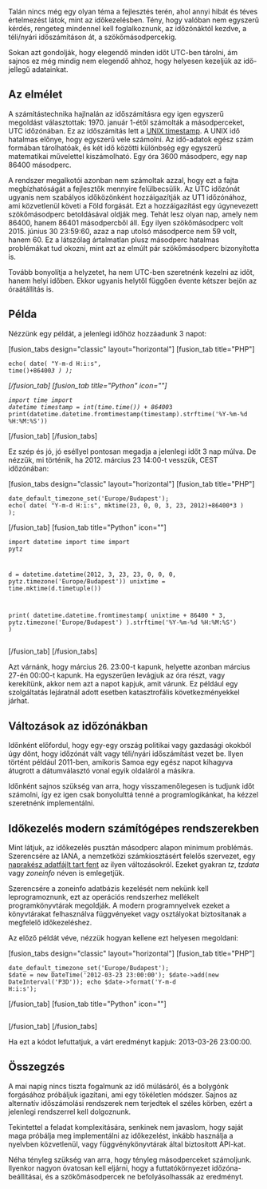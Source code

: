Talán nincs még egy olyan téma a fejlesztés terén, ahol annyi hibát és téves értelmezést látok, mint az időkezelésben. Tény, hogy valóban nem egyszerű kérdés, rengeteg mindennel kell foglalkoznunk, az időzónáktól kezdve, a téli/nyári időszámításon át, a szökőmásodpercekig.

Sokan azt gondolják, hogy elegendő minden időt UTC-ben tárolni, ám sajnos ez még mindig nem elegendő ahhoz, hogy helyesen kezeljük az idő-jellegű adatainkat.

<!--more-->

## Az elmélet

A számítástechnika hajlnalán az időszámításra egy igen egyszerű megoldást választottak: 1970\. január 1-étől számolták a másodperceket, UTC időzónában. Ez az időszámítás lett a [UNIX timestamp](https://hu.wikipedia.org/wiki/Unix-id%C5%91). A UNIX idő hatalmas előnye, hogy egyszerű vele számolni. Az idő-adatok egész szám formában tárolhatóak, és két idő közötti különbség egy egyszerű matematikai művelettel kiszámolható. Egy óra 3600 másodperc, egy nap 86400 másodperc.

A rendszer megalkotói azonban nem számoltak azzal, hogy ezt a fajta megbízhatóságát a fejlesztők mennyire felülbecsülik. Az UTC időzónát ugyanis nem szabályos időközönként hozzáigazítják az UT1 időzónához, ami közvetlenül követi a Föld forgását. Ezt a hozzáigazítást egy úgynevezett szökőmásodperc betoldásával oldják meg. Tehát lesz olyan nap, amely nem 86400, hanem 86401 másodpercből áll. Egy ilyen szökőmásodperc volt 2015\. június 30 23:59:60, azaz a nap utolsó másodperce nem 59 volt, hanem 60\. Ez a látszólag ártalmatlan plusz másodperc hatalmas problémákat tud okozni, mint azt az elmúlt pár szökőmásodperc bizonyította is.

Tovább bonyolítja a helyzetet, ha nem UTC-ben szeretnénk kezelni az időt, hanem helyi időben. Ekkor ugyanis helytől függően évente kétszer bejön az óraátállítás is.

## Példa

Nézzünk egy példát, a jelenlegi időhöz hozzáadunk 3 napot:

[fusion_tabs design="classic" layout="horizontal"]
[fusion_tab title="PHP"]<pre><code class="php">echo(
  date(
    "Y-m-d H:i:s",
    time()+86400*3
  )
);</code></pre>[/fusion_tab]
[fusion_tab title="Python" icon=""]<pre><code class="python">import time
import datetime
timestamp = int(time.time()) + 86400*3
print(datetime.datetime.fromtimestamp(timestamp).strftime('%Y-%m-%d %H:%M:%S'))</code></pre>[/fusion_tab]
[/fusion_tabs]

Ez szép és jó, jó eséllyel pontosan megadja a jelenlegi időt 3 nap múlva. De nézzük, mi történik, ha 2012\. március 23 14:00-t vesszük, CEST időzónában:

[fusion_tabs design="classic" layout="horizontal"]
[fusion_tab title="PHP"]<pre><code class="php">date_default_timezone_set('Europe/Budapest');
echo(
  date(
    "Y-m-d H:i:s",
    mktime(23, 0, 0, 3, 23, 2012)+86400*3
  )
);</code></pre>[/fusion_tab]
[fusion_tab title="Python" icon=""]<pre><code class="python">import datetime import time import pytz

d = datetime.datetime(2012, 3, 23, 23, 0, 0, 0, pytz.timezone('Europe/Budapest'))
unixtime = time.mktime(d.timetuple())

print(
  datetime.datetime.fromtimestamp(
    unixtime + 86400 * 3,
    pytz.timezone('Europe/Budapest')
  ).strftime('%Y-%m-%d %H:%M:%S')
)</code></pre>[/fusion_tab]
[/fusion_tabs]

Azt várnánk, hogy március 26\. 23:00-t kapunk, helyette azonban március 27-én 00:00-t kapunk. Ha egyszerűen levágjuk az óra részt, vagy kerekítünk, akkor nem azt a napot kapjuk, amit várunk. Ez például egy szolgáltatás lejáratnál adott esetben katasztrofális következményekkel járhat.

## Változások az időzónákban

Időnként előfordul, hogy egy-egy ország politikai vagy gazdasági okokból úgy dönt, hogy időzónát vált vagy téli/nyári időszámítást vezet be. Ilyen történt például 2011-ben, amikoris Samoa egy egész napot kihagyva átugrott a dátumválasztó vonal egyik oldaláról a másikra.

Időnként sajnos szükség van arra, hogy visszamenőlegesen is tudjunk időt számolni, így ez igen csak bonyolulttá tenné a programlogikánkat, ha kézzel szeretnénk implementálni.

## Időkezelés modern számítógépes rendszerekben

Mint látjuk, az időkezelés pusztán másodperc alapon minimum problémás. Szerencsére az IANA, a nemzetközi számkiosztásért felelős szervezet, egy [naprakész adatfájlt tart fent](https://www.iana.org/time-zones) az ilyen változásokról. Ezeket gyakran _tz_, _tzdata_ vagy _zoneinfo_ néven is emlegetjük.

Szerencsére a zoneinfo adatbázis kezelését nem nekünk kell leprogramoznunk, ezt az operációs rendszerhez mellékelt programkönyvtárak megoldják. A modern programnyelvek ezeket a könyvtárakat felhasználva függvényeket vagy osztályokat biztosítanak a megfelelő időkezeléshez.

Az előző példát véve, nézzük hogyan kellene ezt helyesen megoldani:

[fusion_tabs design="classic" layout="horizontal"]
[fusion_tab title="PHP"]<pre><code class="php">date_default_timezone_set('Europe/Budapest');
$date = new DateTime('2012-03-23 23:00:00');
$date->add(new DateInterval('P3D'));
echo $date->format('Y-m-d H:i:s');</code></pre>[/fusion_tab]
[fusion_tab title="Python" icon=""]<pre><code class="python"></code></pre>[/fusion_tab]
[/fusion_tabs]

Ha ezt a kódot lefuttatjuk, a várt eredményt kapjuk: 2013-03-26 23:00:00.

## Összegzés

A mai napig nincs tiszta fogalmunk az idő múlásáról, és a bolygónk forgásához próbáljuk igazítani, ami egy tökéletlen módszer. Sajnos az alternatív időszámolási rendszerek nem terjedtek el széles körben, ezért a jelenlegi rendszerrel kell dolgoznunk.

Tekintettel a feladat komplexitására, senkinek nem javaslom, hogy saját maga próbálja meg implementálni az időkezelést, inkább használja a nyelvben közvetlenül, vagy függvénykönyvtárak által biztosított API-kat.
<div class="tip">Néha tényleg szükség van arra, hogy tényleg másodperceket számoljunk. Ilyenkor nagyon óvatosan kell eljárni, hogy a futtatókörnyezet időzóna-beállításai, és a szökőmásodpercek ne befolyásolhassák az eredményt.</div>
